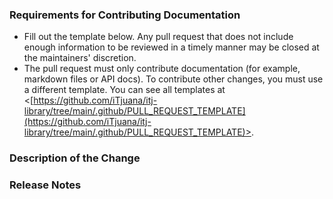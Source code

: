 ### Requirements for Contributing Documentation

- Fill out the template below. Any pull request that does not include enough information to be reviewed in a timely manner may be closed at the maintainers' discretion.
- The pull request must only contribute documentation (for example, markdown files or API docs). To contribute other changes, you must use a different template. You can see all templates at <[https://github.com/iTjuana/itj-library/tree/main/.github/PULL_REQUEST_TEMPLATE](https://github.com/iTjuana/itj-library/tree/main/.github/PULL_REQUEST_TEMPLATE)>.

### Description of the Change

<!--

We must be able to understand the purpose of your change from this description. If we can't get a good idea of the benefits of the change from the description here, the pull request may be closed at the maintainers' discretion.

-->

### Release Notes

<!--

Please describe the changes in a single line that explains this improvement in
terms that a user can understand.

If this change is not user-facing or notable enough to be included in release notes
you may use the strings "Not applicable" or "N/A" here.

Examples:

- The GitHub package now allows you to add co-authors to commits.
- Fixed an issue where multiple cursors did not work in a file with a single line.
- Increased the performance of searching and replacing across a whole project.

-->
